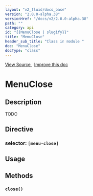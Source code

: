```yaml
---
layout: "v2_fluid/docs_base"
version: "2.0.0-alpha.38"
versionHref: "/docs/v2/2.0.0-alpha.38"
path: ""
category: api
id: "{{MenuClose | slugify}}"
title: "MenuClose"
header_sub_title: "Class in module "
doc: "MenuClose"
docType: "class"
---
```





<div class="improve-docs">
  <a href='http://github.com/driftyco/ionic2/tree/master/ionic/components/menu/menu-close.ts#L3'>
    View Source
  </a>
  &nbsp;
  <a href='http://github.com/driftyco/ionic2/edit/master/ionic/components/menu/menu-close.ts#L3'>
    Improve this doc
  </a>

  <!-- TODO(drewrygh, perrygovier): render this block in the correct location, markup identical to component docs -->

</div>




<h1 class="api-title">


MenuClose






</h1>






<h2>Description</h2>

<p>TODO</p>


<h2>Directive</h2>
<h3>selector: <code>[menu-close]</code></h3>
<h2>Usage</h2>





<h2>Methods</h2>

<div id="close"></div>

<h3>
<code>close()</code>

</h3>










<!-- end content block -->


<!-- end body block -->


